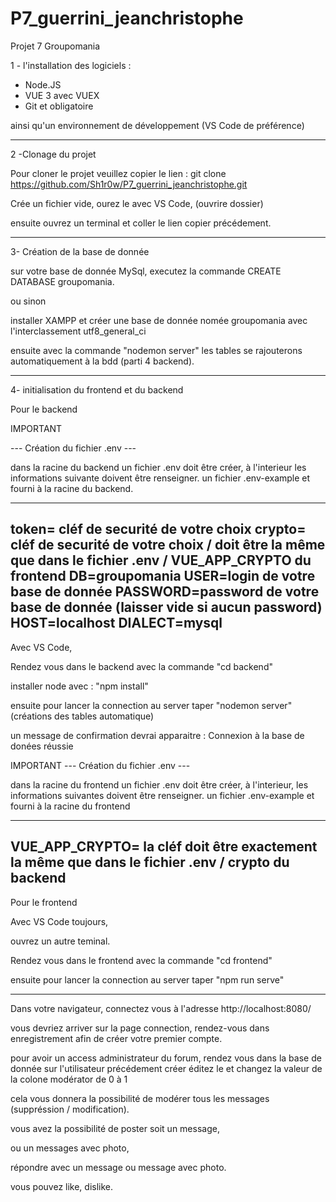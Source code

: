 # P7_guerrini_jeanchristophe

Projet 7 Groupomania

1 - l'installation des logiciels :

- Node.JS
- VUE 3 avec VUEX
- Git
et obligatoire

ainsi qu'un environnement de développement (VS Code de préférence)

-------------------------------
2 -Clonage du projet

Pour cloner le projet veuillez copier le lien : git clone https://github.com/Sh1r0w/P7_guerrini_jeanchristophe.git

Crée un fichier vide, ourez le avec VS Code, (ouvrire dossier)

ensuite ouvrez un terminal et coller le lien copier précédement.

-------------------------------

3- Création de la base de donnée

sur votre base de donnée MySql, executez la commande CREATE DATABASE groupomania.

ou sinon

installer XAMPP et créer une base de donnée nomée groupomania avec l'interclassement utf8_general_ci

ensuite avec la commande "nodemon server" les tables se rajouterons automatiquement à la bdd (parti 4 backend).

-------------------------------

4- initialisation du frontend et du backend

Pour le backend 


IMPORTANT 

 --- Création du fichier .env  ---

dans la racine du backend un fichier .env doit être créer, à l'interieur les informations suivante doivent être renseigner.
un fichier .env-example et fourni à la racine du backend.

-------------------------------
token= cléf de securité de votre choix
crypto= cléf de securité de votre choix / doit être la même que dans le fichier .env / VUE_APP_CRYPTO du frontend
DB=groupomania
USER=login de votre base de donnée
PASSWORD=password de votre base de donnée (laisser vide si aucun password)
HOST=localhost
DIALECT=mysql
-------------------------------

Avec VS Code,

Rendez vous dans le backend avec la commande "cd backend"

installer node avec : "npm install"

ensuite pour lancer la connection au server taper "nodemon server" (créations des tables automatique)

un message de confirmation devrai apparaitre : Connexion à la base de donées réussie




IMPORTANT 
 --- Création du fichier .env  ---

dans la racine du frontend un fichier .env doit être créer, à l'interieur, les informations suivantes doivent être renseigner.
un fichier .env-example et fourni à la racine du frontend

-------------------------------
VUE_APP_CRYPTO= la cléf doit être exactement la même que dans le fichier .env / crypto du backend
-------------------------------

Pour le frontend

Avec VS Code toujours,

ouvrez un autre teminal.

Rendez vous dans le frontend avec la commande "cd frontend"

ensuite pour lancer la connection au server taper "npm run serve"


-------------------------------

Dans votre navigateur, connectez vous à l'adresse http://localhost:8080/

vous devriez arriver sur la page connection, rendez-vous dans enregistrement afin de créer votre premier compte.

pour avoir un access administrateur du forum, rendez vous dans la base de donnée sur l'utilisateur précédement créer éditez le et changez la valeur de la colone modérator de 0 à 1

cela vous donnera la possibilité de modérer tous les messages (suppréssion / modification).

vous avez la possibilité de poster soit un message,

ou un messages avec photo,

répondre avec un message ou message avec photo.

vous pouvez like, dislike.



